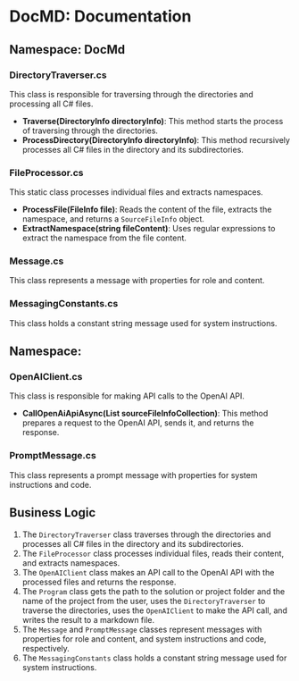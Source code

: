 # DocMD: Documentation

## Namespace: DocMd

### DirectoryTraverser.cs
This class is responsible for traversing through the directories and processing all C# files.

- **Traverse(DirectoryInfo directoryInfo)**: This method starts the process of traversing through the directories.
- **ProcessDirectory(DirectoryInfo directoryInfo)**: This method recursively processes all C# files in the directory and its subdirectories.

### FileProcessor.cs
This static class processes individual files and extracts namespaces.

- **ProcessFile(FileInfo file)**: Reads the content of the file, extracts the namespace, and returns a `SourceFileInfo` object.
- **ExtractNamespace(string fileContent)**: Uses regular expressions to extract the namespace from the file content.

### Message.cs
This class represents a message with properties for role and content.

### MessagingConstants.cs
This class holds a constant string message used for system instructions.

## Namespace: 

### OpenAIClient.cs
This class is responsible for making API calls to the OpenAI API.

- **CallOpenAiApiAsync(List<SourceFileInfo> sourceFileInfoCollection)**: This method prepares a request to the OpenAI API, sends it, and returns the response.

### PromptMessage.cs
This class represents a prompt message with properties for system instructions and code.

## Business Logic

1. The `DirectoryTraverser` class traverses through the directories and processes all C# files in the directory and its subdirectories.
2. The `FileProcessor` class processes individual files, reads their content, and extracts namespaces.
3. The `OpenAIClient` class makes an API call to the OpenAI API with the processed files and returns the response.
4. The `Program` class gets the path to the solution or project folder and the name of the project from the user, uses the `DirectoryTraverser` to traverse the directories, uses the `OpenAIClient` to make the API call, and writes the result to a markdown file.
5. The `Message` and `PromptMessage` classes represent messages with properties for role and content, and system instructions and code, respectively.
6. The `MessagingConstants` class holds a constant string message used for system instructions.